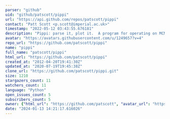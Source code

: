 ```yaml
---
parser: "github"
uid: "github/patscott/pippi"
url: "https://api.github.com/repos/patscott/pippi"
contact: "Patt Scott <p.scott@imperial.ac.uk>"
timestamp: "2022-05-12 03:43:55.676181"
description: "Pippi: parse it, plot it.  A program for operating on MCMC chains and related lists of samples from a function or distribution."
avatar: "https://avatars.githubusercontent.com/u/1249657?v=4"
repo_url: "https://github.com/patscott/pippi"
name: "pippi"
full_name: "patscott/pippi"
html_url: "https://github.com/patscott/pippi"
created_at: "2012-04-20T19:41:30Z"
updated_at: "2020-07-19T19:45:38Z"
clone_url: "https://github.com/patscott/pippi.git"
size: 1210
stargazers_count: 11
watchers_count: 11
language: "Python"
open_issues_count: 5
subscribers_count: 5
owner: {"html_url": "https://github.com/patscott", "avatar_url": "https://avatars.githubusercontent.com/u/1249657?v=4", "login": "patscott", "type": "User"}
date: "2024-01-13 14:21:17.616026"
---
```

